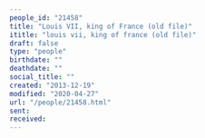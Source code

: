 ```yaml
---
people_id: "21458"
title: "Louis VII, king of France (old file)"
ititle: "louis vii, king of france (old file)"
draft: false
type: "people"
birthdate: ""
deathdate: ""
social_title: ""
created: "2013-12-19"
modified: "2020-04-27"
url: "/people/21458.html"
sent:
received:
---
```

